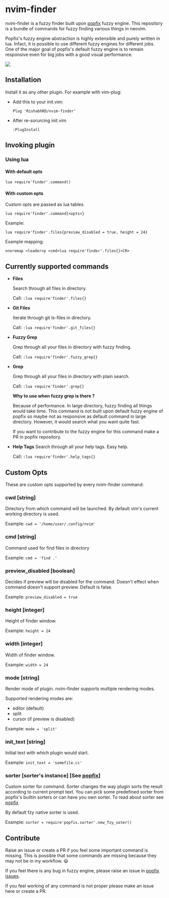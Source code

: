 # nvim-finder
nvim-finder is a fuzzy finder built upon
[popfix](https://github.com/RishabhRD/popfix) fuzzy engine. This
repository is a bundle of commands for fuzzy finding various things in neovim.

Popfix's fuzzy engine abstraction is highly extensible and purely written in
lua. Infact, it is possible to use different fuzzy engines for different jobs.
One of the major goal of popfix's default fuzzy engine is to remain
responsive even for big jobs with a good visual performance.

![](https://user-images.githubusercontent.com/26287448/101091071-ab205700-35dd-11eb-8f28-00bcf6ec63c7.gif)

## Installation

Install it as any other plugin. For example with vim-plug:

- Add this to your init.vim:
   ```vim
   Plug 'RishabhRD/nvim-finder'
   ```
- After re-sorurcing init.vim
   ```vim
   :PlugInstall
   ```

## Invoking plugin

### Using lua

#### With default opts

```vim
lua require'finder'.command()
```

#### With custom opts

Custom opts are passed as lua tables.

```vim
lua require'finder'.command{<opts>}
```

Example:

```vim
lua require'finder'.files{preview_disabled = true, height = 24}
```

Example mapping:
```vim
nnoremap <leader>p <cmd>lua require'finder'.files{}<CR>
```


## Currently supported commands

- **Files**

   Search through all files in directory.

   Call: 
   ``:lua require'finder'.files{}``

- **Git Files**

   Iterate through git ls-files in directory.

   Call: 
   ``:lua require'finder'.git_files{}``

- **Fuzzy Grep**

   Grep through all your files in directory with fuzzy finding.

   Call: 
   ``:lua require'finder'.fuzzy_grep{}``

- **Grep**
   
   Grep through all your files in directory with plain search.

   Call: 
   ``:lua require'finder'.grep{}``

   **Why to use when fuzzy grep is there ?**

   Because of performance. In large directory, fuzzy finding all things would
   take time. This command is not built upon default fuzzy engine of popfix
   so maybe not as responsive as default command in large directory. However,
   it would search what you want quite fast.

   If you want to contribute to the fuzzy engine for this command make a PR in
   popfix repository.

- **Help Tags**
   Search through all your help tags. Easy help.

   Call:
   ``:lua require'finder'.help_tags{}``

## Custom Opts
These are custom opts supported by every nvim-finder command:

### cwd [string]
Directory from which command will be launched. By default vim's current working
directory is used.

Example: ``cwd = '/home/user/.config/nvim'``

### cmd [string]
Command used for find files in directory

Example: ``cmd = 'find .'``


### preview_disabled [boolean]
Decides if preview will be disabled for the command. Doesn't effect when
command doesn't support preview. Default is false.

Example: ``preview_disabled = true``

### height [integer]
Height of finder window.

Example: ``height = 24``

### width [integer]
Width of finder window.

Example: ``width = 24``

### mode [string]
Render mode of plugin. nvim-finder supports multiple rendering modes.

Supported rendering modes are:
- editor (default)
- split
- cursor (if preview is disabled)

Example: ``mode = 'split'``

### init_text [string]
Initial text with which plugin would start.

Example: ``init_text = 'somefile.cc'``

### sorter [sorter's instance] [See [popfix](https://github.com/RishabhRD/popfix)]
Custom sorter for command. Sorter changes the way plugin sorts the result
according to current prompt text.
You can pick some predefined sorter from popfix's builtin sorters or can have
you own sorter. To read about sorter see [popfix](https://github.com/RishabhRD/popfix)

By default fzy native sorter is used.

Example: ``sorter = require'popfix.sorter'.new_fzy_soter()``

## Contribute

Raise an issue or create a PR if you feel some important command is missing.
This is possible that some commands are missing because they may not be in
my workflow. :smiley:

If you feel there is any bug in fuzzy engine, please raise an issue in
[popfix issues](https://github.com/RishabhRD/popfix/issues).

If you feel working of any command is not proper please make an issue here or
create a PR.
